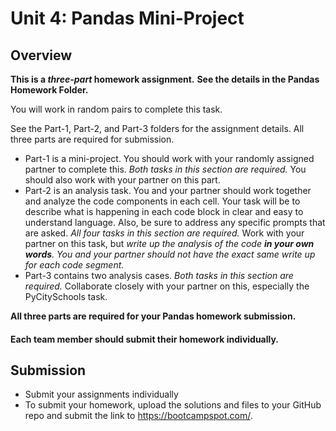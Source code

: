 # Unit 4: Pandas Mini-Project

## Overview

**This is a _three-part_ homework assignment.**
**See the details in the Pandas Homework Folder.**

You will work in random pairs to complete this task.

See the Part-1, Part-2, and Part-3 folders for the assignment details. All three parts are required for submission.

* Part-1 is a mini-project. You should work with your randomly assigned partner to complete this. *Both tasks in this section are required.* You should also work with your partner on this part.
* Part-2 is an analysis task. You and your partner should work together and analyze the code components in each cell. Your task will be to describe what is happening in each code block in clear and easy to understand language. Also, be sure to address any specific prompts that are asked. *All four tasks in this section are required.* Work with your partner on this task, but *write up the analysis of the code **in your own words**. You and your partner should not have the exact same write up for each code segment.*
* Part-3 contains two analysis cases. *Both tasks in this section are required.* Collaborate closely with your partner on this, especially the PyCitySchools task.

**All three parts are required for your Pandas homework submission.**

#### Each team member should submit their homework individually.

## Submission

* Submit your assignments individually
* To submit your homework, upload the solutions and files to your GitHub repo and submit the link to <https://bootcampspot.com/>.
